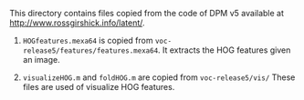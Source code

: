 This directory contains files copied from the code of DPM v5 available at
http://www.rossgirshick.info/latent/.

1) `HOGfeatures.mexa64` is copied from `voc-release5/features/features.mexa64`. 
    It extracts the HOG features given an image. 

2) `visualizeHOG.m` and `foldHOG.m` are copied from `voc-release5/vis/` 
    These files are used of visualize HOG features. 
